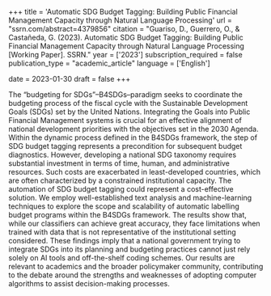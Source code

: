 +++
title = 'Automatic SDG Budget Tagging: Building Public Financial Management Capacity through Natural Language Processing'
url = "ssrn.com/abstract=4379856"
citation = "Guariso, D., Guerrero, O., &amp; Castañeda, G. (2023). Automatic SDG Budget Tagging: Building Public Financial Management Capacity through Natural Language Processing [Working Paper]. SSRN."
year = ['2023']
subscription_required = false
publication_type = "academic_article"
language = ['English']


date = 2023-01-30
draft = false
+++

The “budgeting for SDGs”–B4SDGs–paradigm seeks to coordinate the budgeting process of the fiscal cycle with the Sustainable Development Goals (SDGs) set by the United Nations. Integrating the Goals into Public Financial Management systems is crucial for an effective alignment of national development priorities with the objectives set in the 2030 Agenda. Within the dynamic process defined in the B4SDGs framework, the step of SDG budget tagging represents a precondition for subsequent budget diagnostics. However, developing a national SDG taxonomy requires substantial investment in terms of time, human, and administrative resources. Such costs are exacerbated in least-developed countries, which are often characterized by a constrained institutional capacity. The automation of SDG budget tagging could represent a cost-effective solution. We employ well-established text analysis and machine-learning techniques to explore the scope and scalability of automatic labelling budget programs within the B4SDGs framework. The results show that, while our classifiers can achieve great accuracy, they face limitations when trained with data that is not representative of the institutional setting considered. These findings imply that a national government trying to integrate SDGs into its planning and budgeting practices cannot just rely solely on AI tools and off-the-shelf coding schemes. Our results are relevant to academics and the broader policymaker community, contributing to the debate around the strengths and weaknesses of adopting computer algorithms to assist decision-making processes.